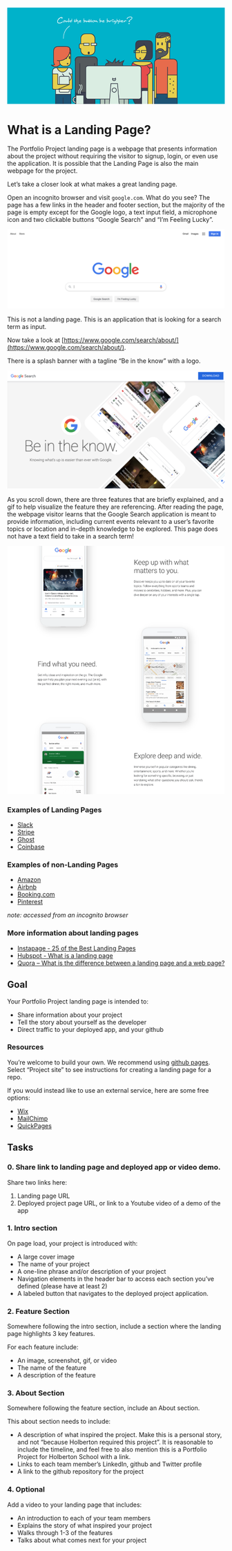 ![What is a Landing Page?](group.gif)

# What is a Landing Page?

The Portfolio Project landing page is a webpage that presents information about the project without requiring the visitor to signup, login, or even use the application. It is possible that the Landing Page is also the main webpage for the project.

Let’s take a closer look at what makes a great landing page.

Open an incognito browser and visit `google.com`. What do you see? The page has a few links in the header and footer section, but the majority of the page is empty except for the Google logo, a text input field, a microphone icon and two clickable buttons “Google Search” and “I’m Feeling Lucky”.

![Google Landing Page](google.png)

This is not a landing page. This is an application that is looking for a search term as input.

Now take a look at [https://www.google.com/search/about/](https://www.google.com/search/about/).

There is a splash banner with a tagline “Be in the know” with a logo.

![Google: About](google_about.png)

As you scroll down, there are three features that are briefly explained, and a gif to help visualize the feature they are referencing. After reading the page, the webpage visitor learns that the Google Search application is meant to provide information, including current events relevant to a user’s favorite topics or location and in-depth knowledge to be explored. This page does not have a text field to take in a search term!

![Google](google_search.png)

### Examples of Landing Pages
- [Slack](https://slack.com/)
- [Stripe](https://stripe.com/)
- [Ghost](https://ghost.org/)
- [Coinbase](https://www.coinbase.com/)

### Examples of non-Landing Pages
- [Amazon](https://www.amazon.com/)
- [Airbnb](https://www.airbnb.com/)
- [Booking.com](https://www.booking.com/)
- [Pinterest](https://www.pinterest.com/)

*note: accessed from an incognito browser*

### More information about landing pages
- [Instapage - 25 of the Best Landing Pages](https://instapage.com/blog/best-landing-page-examples)
- [Hubspot - What is a landing page](https://blog.hubspot.com/blog/tabid/6307/bid/7177/what-is-a-landing-page-and-why-should-you-care.aspx)
- [Quora – What is the difference between a landing page and a web page?](https://www.quora.com/What-is-the-difference-between-a-landing-page-and-a-website)

## Goal

Your Portfolio Project landing page is intended to:

- Share information about your project
- Tell the story about yourself as the developer
- Direct traffic to your deployed app, and your github

### Resources

You’re welcome to build your own. We recommend using [github pages](https://pages.github.com/). Select “Project site” to see instructions for creating a landing page for a repo.

If you would instead like to use an external service, here are some free options:

- [Wix](https://www.wix.com/)
- [MailChimp](https://mailchimp.com/features/landing-pages/)
- [QuickPages](https://quickpages.co/)

## Tasks

### 0. Share link to landing page and deployed app or video demo.

Share two links here:

1. Landing page URL
2. Deployed project page URL, or link to a Youtube video of a demo of the app

### 1. Intro section

On page load, your project is introduced with:

- A large cover image
- The name of your project
- A one-line phrase and/or description of your project
- Navigation elements in the header bar to access each section you’ve defined (please have at least 2)
- A labeled button that navigates to the deployed project application.

### 2. Feature Section

Somewhere following the intro section, include a section where the landing page highlights 3 key features.

For each feature include:

- An image, screenshot, gif, or video
- The name of the feature
- A description of the feature

### 3. About Section

Somewhere following the feature section, include an About section.

This about section needs to include:

- A description of what inspired the project. Make this is a personal story, and not “because Holberton required this project”. It is reasonable to include the timeline, and feel free to also mention this is a Portfolio Project for Holberton School with a link.
- Links to each team member’s LinkedIn, github and Twitter profile
- A link to the github repository for the project

### 4. Optional

Add a video to your landing page that includes:

- An introduction to each of your team members
- Explains the story of what inspired your project
- Walks through 1-3 of the features
- Talks about what comes next for your project
